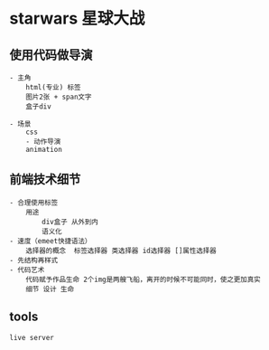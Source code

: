 # starwars 星球大战
## 使用代码做导演
    - 主角 
        html(专业) 标签
        图片2张 + span文字
        盒子div

    - 场景
        css
        - 动作导演
        animation

## 前端技术细节
    - 合理使用标签
        用途
            div盒子 从外到内
            语义化 
    - 速度（emeet快捷语法）
        选择器的概念  标签选择器 类选择器 id选择器 []属性选择器
    - 先结构再样式
    - 代码艺术
        代码赋予作品生命 2个img是两艘飞船，离开的时候不可能同时，使之更加真实
        细节 设计 生命

## tools
    live server
